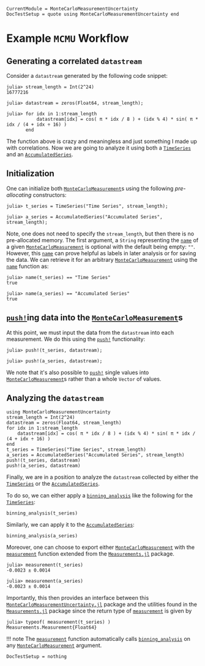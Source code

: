 
```@meta
CurrentModule = MonteCarloMeasurementUncertainty
DocTestSetup = quote using MonteCarloMeasurementUncertainty end
```

# Example `MCMU` Workflow

## Generating a correlated `datastream`

Consider a `datastream` generated by the following code snippet:

```jldoctest usage
julia> stream_length = Int(2^24)
16777216

julia> datastream = zeros(Float64, stream_length);

julia> for idx in 1:stream_length
           datastream[idx] = cos( π * idx / 8 ) + (idx % 4) * sin( π * idx / (4 + idx ÷ 16) )
       end
```

The function above is crazy and meaningless and just something I made up with correlations. Now we are going to analyze it using both a [`TimeSeries`](@ref) and an [`AccumulatedSeries`](@ref).

## Initialization

One can initialize both [`MonteCarloMeasurement`](@ref)s using the following _pre-allocating_ constructors:

```jldoctest usage
julia> t_series = TimeSeries("Time Series", stream_length);

julia> a_series = AccumulatedSeries("Accumulated Series", stream_length);

```

Note, one does not need to specify the `stream_length`, but then there is no pre-allocated memory. The first argument, a `String` representing the [`name`](@ref) of a given [`MonteCarloMeasurement`](@ref) is optional with the default being empty: `""`. However, this [`name`](@ref) can prove helpful as labels in later analysis or for saving the data. We can retrieve it for an arbitrary [`MonteCarloMeasurement`](@ref) using the [`name`](@ref) function as:

```jldoctest usage
julia> name(t_series) == "Time Series"
true

julia> name(a_series) == "Accumulated Series"
true
```

## [`push!`](@ref)ing data into the [`MonteCarloMeasurement`](@ref)s

At this point, we must input the data from the `datastream` into each measurement. We do this using the [`push!`](@ref) functionality:

```jldoctest usage
julia> push!(t_series, datastream);

julia> push!(a_series, datastream);
```

We note that it's also possible to [`push!`](@ref) single values into [`MonteCarloMeasurement`](@ref)s rather than a whole `Vector` of values.

## Analyzing the `datastream`

```@setup usage
using MonteCarloMeasurementUncertainty
stream_length = Int(2^24)
datastream = zeros(Float64, stream_length)
for idx in 1:stream_length
    datastream[idx] = cos( π * idx / 8 ) + (idx % 4) * sin( π * idx / (4 + idx ÷ 16) )
end
t_series = TimeSeries("Time Series", stream_length)
a_series = AccumulatedSeries("Accumulated Series", stream_length)
push!(t_series, datastream)
push!(a_series, datastream)
```

Finally, we are in a position to analyze the `datastream` collected by either the [`TimeSeries`](@ref) or the [`AccumulatedSeries`](@ref). 

To do so, we can either apply a [`binning_analysis`](@ref) like the following for the [`TimeSeries`](@ref):

```@repl usage
binning_analysis(t_series)
```

Similarly, we can apply it to the [`AccumulatedSeries`](@ref):

```@repl usage
binning_analysis(a_series)
```

Moreover, one can choose to export either [`MonteCarloMeasurement`](@ref) with the [`measurement`](@ref) function extended from the [`Measurements.jl`](https://juliaphysics.github.io/Measurements.jl/stable/) package.

```jldoctest usage
julia> measurement(t_series)
-0.0023 ± 0.0014

julia> measurement(a_series)
-0.0023 ± 0.0014
```

Importantly, this then provides an interface between this [`MonteCarloMeasurementUncertainty.jl`](https://meese-wj.github.io/MonteCarloMeasurementUncertainty.jl/stable) package and the utilities found in the [`Measurements.jl`](https://juliaphysics.github.io/Measurements.jl/stable/) package since the return type of [`measurement`](@ref) is given by

```jldoctest usage
julia> typeof( measurement(t_series) )
Measurements.Measurement{Float64}
```

!!! note
    The [`measurement`](@ref) function automatically calls [`binning_analysis`](@ref) on any [`MonteCarloMeasurement`](@ref) argument.

```@meta
DocTestSetup = nothing
```
